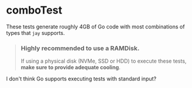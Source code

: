 # comboTest
These tests generate roughly 4GB of Go code with most combinations of types that `jay` supports.

> ### Highly recommended to use a RAMDisk.
> If using a physical disk (NVMe, SSD or HDD) to execute these tests, **make sure to provide adequate cooling**.

I don't think Go supports executing tests with standard input?